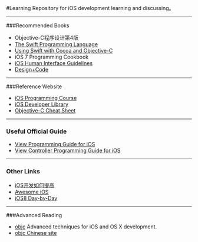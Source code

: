 #Learning
Repository for iOS development learning and discussing。

---
###Recommended Books
- Objective-C程序设计第4版
- [The Swift Programming Language](https://developer.apple.com/library/prerelease/ios/documentation/Swift/Conceptual/Swift_Programming_Language/)
- [Using Swift with Cocoa and Objective-C](https://developer.apple.com/library/prerelease/ios/documentation/Swift/Conceptual/BuildingCocoaApps/)
- iOS 7 Programming Cookbook
- [iOS Human Interface Guidelines](https://developer.apple.com/library/prerelease/ios/documentation/Swift/Conceptual/BuildingCocoaApps/)
- [Design+Code](https://designcode.io/)

---
###Reference Website
- [iOS Programming Course](http://www.appcoda.com/ios-programming-course)
- [iOS Developer Library](https://developer.apple.com/library/prerelease/ios/navigation/)
- [Objective-C Cheat Sheet](http://cdn1.raywenderlich.com/downloads/RW-Objective-C-Cheatsheet-v-1-5.pdf)

---
### Useful Official Guide
- [View Programming Guide for iOS](https://developer.apple.com/library/ios/documentation/windowsviews/conceptual/viewpg_iphoneos/Introduction/Introduction.html)
- [View Controller Programming Guide for iOS](https://developer.apple.com/library/ios/featuredarticles/viewcontrollerpgforiphoneos/Introduction/Introduction.html)

---
### Other Links
- [iOS开发如何提高](http://blog.devtang.com/blog/2014/07/27/ios-levelup-tips/)
- [Awesome iOS](https://github.com/vsouza/awesome-ios)
- [iOS8 Day-by-Day](http://www.shinobicontrols.com/iOS8DayByDay)

---
###Advanced Reading
- [objc](http://www.objc.io/) Advanced techniques for iOS and OS X development.
- [objc Chinese site](http://www.objccn.io/)
